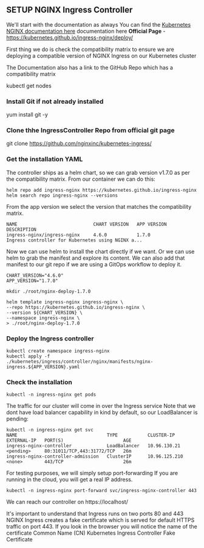 
## SETUP NGINX Ingress Controller


We'll start with the documentation as always
You can find the [Kubernetes NGINX documentation here](https://kubernetes.github.io/ingress-nginx/) documentation here
**Official Page** - https://kubernetes.github.io/ingress-nginx/deploy/

First thing we do is check the compatibility matrix to ensure we are deploying a compatible version of NGINX Ingress on our Kubernetes cluster


The Documentation also has a link to the GitHub Repo which has a compatibility matrix 

kubectl get nodes
### Install Git if not already installed
yum install git -y

### Clone thhe IngressController Repo from official git page
git clone https://github.com/nginxinc/kubernetes-ingress/

### Get the installation YAML

The controller ships as a helm chart, so we can grab version v1.7.0 as per the compatibility matrix.
From our container we can do this:

```shell
helm repo add ingress-nginx https://kubernetes.github.io/ingress-nginx
helm search repo ingress-nginx --versions
```


From the app version we select the version that matches the compatibility matrix.
```shell
NAME                            CHART VERSION   APP VERSION     DESCRIPTION
ingress-nginx/ingress-nginx     4.6.0           1.7.0           Ingress controller for Kubernetes using NGINX a...
```

Now we can use helm to install the chart directly if we want.
Or we can use helm to grab the manifest and explore its content.
We can also add that manifest to our git repo if we are using a GitOps workflow to deploy it.

```shell
CHART_VERSION="4.6.0"
APP_VERSION="1.7.0"

mkdir ./root/nginx-deploy-1.7.0

helm template ingress-nginx ingress-nginx \
--repo https://kubernetes.github.io/ingress-nginx \
--version ${CHART_VERSION} \
--namespace ingress-nginx \
> ./root/nginx-deploy-1.7.0
```

### Deploy the Ingress controller

```shell
kubectl create namespace ingress-nginx
kubectl apply -f ./kubernetes/ingress/controller/nginx/manifests/nginx-ingress.${APP_VERSION}.yaml
```


### Check the installation

```shell
kubectl -n ingress-nginx get pods
```


The traffic for our cluster will come in over the Ingress service
Note that we dont have load balancer capability in kind by default, so our LoadBalancer is pending:

```shell
kubectl -n ingress-nginx get svc
NAME                                 TYPE           CLUSTER-IP      EXTERNAL-IP   PORT(S)                      AGE
ingress-nginx-controller             LoadBalancer   10.96.130.21    <pending>     80:31011/TCP,443:31772/TCP   26m
ingress-nginx-controller-admission   ClusterIP      10.96.125.210   <none>        443/TCP                      26m
```

For testing purposes, we will simply setup port-forwarding
If you are running in the cloud, you will get a real IP address.

```shell
kubectl -n ingress-nginx port-forward svc/ingress-nginx-controller 443
```

We can reach our controller on https://localhost/

It's important to understand that Ingress runs on two ports 80 and 443
NGINX Ingress creates a fake certificate which is served for default HTTPS traffic on port 443.
If you look in the browser you will notice the name of the certificate Common Name (CN)	Kubernetes Ingress Controller Fake Certificate



